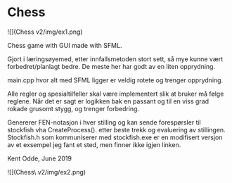 # Chess

![](Chess v2/img/ex1.png)

Chess game with GUI made with SFML. 

Gjort i læringsøyemed, etter innfallsmetoden stort sett, så mye kunne vært forbedret/planlagt bedre. De meste her har godt av en liten opprydning. 

main.cpp hvor alt med SFML ligger er veldig rotete og trenger opprydning. 

Alle regler og spesialtilfeller skal være implementert slik at bruker må følge reglene.
Når det er sagt er logikken bak en passant og til en viss grad rokade grusomt stygg, og trenger forbedring.

Genererer FEN-notasjon i hver stilling og kan sende forespørsler til stockfish vha CreateProcess(). etter beste trekk og evaluering av stillingen. Stockfish.h som kommuniserer med stockfish.exe er en modifisert versjon av et exsempel jeg fant et sted, men finner ikke igjen linken. 


Kent Odde, June 2019

![](Chess\ v2/img/ex2.png)
